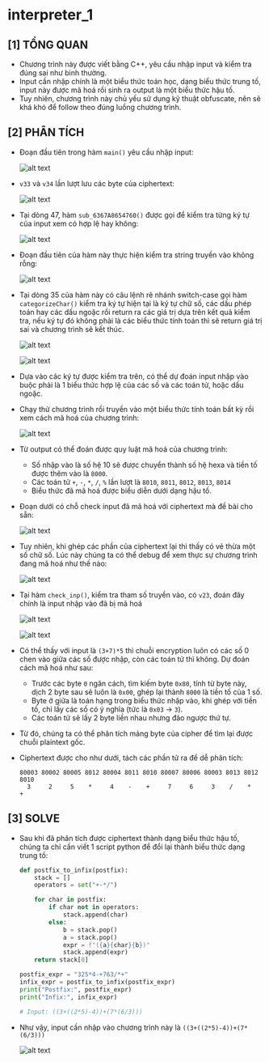 # interpreter_1

## **[1] TỔNG QUAN**
- Chương trình này được viết bằng C++, yêu cầu nhập input và kiểm tra đúng sai như bình thường.
- Input cần nhập chính là một biểu thức toán học, dạng biểu thức trung tố, input này được mã hoá rồi sinh ra output là một biểu thức hậu tố.
- Tuy nhiên, chương trình này chủ yếu sử dụng kỹ thuật obfuscate, nên sẽ khá khó để follow theo đúng luồng chương trình.

## **[2] PHÂN TÍCH**
- Đoạn đầu tiên trong hàm `main()` yêu cầu nhập input:
    
    ![alt text](../../images/inter01.png)

- `v33` và `v34` lần lượt lưu các byte của ciphertext:

    ![alt text](../../images/inter02.png)

- Tại dòng 47, hàm `sub_6367A8654760()` được gọi để kiểm tra từng ký tự của input xem có hợp lệ hay không:

    ![alt text](../../images/inter03.png)

- Đoạn đầu tiên của hàm này thực hiện kiểm tra string truyền vào không rỗng:

    ![alt text](../../images/inter04.png)

- Tại dòng 35 của hàm này có câu lệnh rẽ nhánh switch-case gọi hàm `categorizeChar()` kiểm tra ký tự hiện tại là ký tự chữ số, các dấu phép toán hay các dấu ngoặc rồi return ra các giá trị dựa trên kết quả kiểm tra, nếu ký tự đó không phải là các biểu thức tính toán thì sẽ return giá trị sai và chương trình sẽ kết thúc.

    ![alt text](../../images/inter05.png)

    ![alt text](../../images/inter06.png)

- Dựa vào các ký tự được kiểm tra trên, có thể dự đoán input nhập vào buộc phải là 1 biểu thức hợp lệ của các số và các toán tử, hoặc dấu ngoặc.
- Chạy thử chương trình rồi truyền vào một biểu thức tính toán bất kỳ rồi xem cách mã hoá của chương trình:

    ![alt text](../../images/inter07.png)

- Từ output có thể đoán được quy luật mã hoá của chương trình:
    - Số nhập vào là số hệ 10 sẽ được chuyển thành số hệ hexa và tiền tố được thêm vào là `8000`.
    - Các toán tử `+`, `-`, `*`, `/`, `%` lần lượt là `8010`, `8011`, `8012`, `8013`, `8014`
    - Biểu thức đã mã hoá được biểu diễn dưới dạng hậu tố.
- Đoạn dưới có chỗ check input đã mã hoá với ciphertext mà đề bài cho sẵn:

    ![alt text](../../images/inter08.png)

- Tuy nhiên, khi ghép các phần của ciphertext lại thì thấy có vẻ thừa một số chữ số. Lúc này chúng ta có thể debug để xem thực sự chương trình đang mã hoá như thế nào:

    ![alt text](../../images/inter09.png)

- Tại hàm `check_inp()`, kiểm tra tham số truyền vào, có `v23`, đoán đây chính là input nhập vào đã bị mã hoá

    ![alt text](../../images/inter10.png)

    ![alt text](../../images/inter11.png)

- Có thể thấy với input là `(3+7)*5` thì chuỗi encryption luôn có các số 0 chen vào giữa các số được nhập, còn các toán tử thì không. Dự đoán cách mã hoá như sau:
    - Trước các byte `0` ngăn cách, tìm kiếm byte `0x80`, tính từ byte này, dịch 2 byte sau sẽ luôn là `0x00`, ghép lại thành `8000` là tiền tố của 1 số.
    - Byte ở giữa là toán hạng trong biểu thức nhập vào, khi ghép với tiền tố, chỉ lấy các số có ý nghĩa (tức là `0x03` -> `3`).
    - Các toán tử sẽ lấy 2 byte liền nhau nhưng đảo ngược thứ tự.
- Từ đó, chúng ta có thể phân tích mảng byte của cipher để tìm lại được chuỗi plaintext gốc.
- Ciphertext được cho như dưới, tách các phần tử ra để dễ phân tích:
    ```
    80003 80002 80005 8012 80004 8011 8010 80007 80006 80003 8013 8012 8010
      3     2     5    *     4    -    +     7     6     3    /    *    +
    ```

## **[3] SOLVE**
- Sau khi đã phân tích được ciphertext thành dạng biểu thức hậu tố, chúng ta chỉ cần viết 1 script python để đổi lại thành biểu thức dạng trung tố:

    ```python
    def postfix_to_infix(postfix):
        stack = []
        operators = set("+-*/")

        for char in postfix:
            if char not in operators:
                stack.append(char)
            else:
                b = stack.pop()
                a = stack.pop()
                expr = f"({a}{char}{b})"
                stack.append(expr)
        return stack[0]

    postfix_expr = "325*4-+763/*+"
    infix_expr = postfix_to_infix(postfix_expr)
    print("Postfix:", postfix_expr)
    print("Infix:", infix_expr)

    # Input: ((3+((2*5)-4))+(7*(6/3)))
    ```
- Như vậy, input cần nhập vào chương trình này là `((3+((2*5)-4))+(7*(6/3)))`

    ![alt text](../../images/inter12.png)